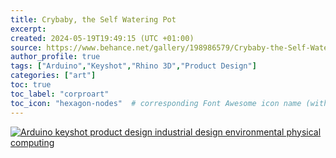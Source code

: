 ```yaml
---
title: Crybaby, the Self Watering Pot
excerpt:
created: 2024-05-19T19:49:15 (UTC +01:00)
source: https://www.behance.net/gallery/198986579/Crybaby-the-Self-Watering-Pot
author_profile: true
tags: ["Arduino","Keyshot","Rhino 3D","Product Design"]
categories: ["art"]
toc: true
toc_label: "corproart"
toc_icon: "hexagon-nodes"  # corresponding Font Awesome icon name (without fa prefix)
---
```


[![Arduino keyshot product design  industrial design environmental physical computing](https://mir-s3-cdn-cf.behance.net/project_modules/1400/ff386b198986579.664a81ec17f0d.png)](https://www.behance.net/gallery/198986579/Crybaby-the-Self-Watering-Pot/modules/1127454299)
